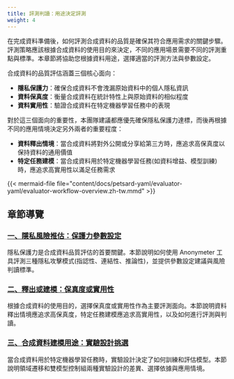 ```yaml
---
title: 評測判讀：用途決定評測
weight: 4
---
```


在完成資料準備後，如何評測合成資料的品質是確保其符合應用需求的關鍵步驟。評測策略應該根據合成資料的使用目的來決定，不同的應用場景需要不同的評測重點與標準。本章節將協助您根據資料用途，選擇適當的評測方法與參數設定。

合成資料的品質評估涵蓋三個核心面向：

- **隱私保護力**：確保合成資料不會洩漏原始資料中的個人隱私資訊
- **資料保真度**：衡量合成資料在統計特性上與原始資料的相似程度
- **資料實用性**：驗證合成資料在特定機器學習任務中的表現

對於這三個面向的重要性，本團隊建議都應優先確保隱私保護力達標，而後再根據不同的應用情境決定另外兩者的重要程度：

- **資料釋出情境**：當合成資料將對外公開或分享給第三方時，應追求高保真度以保持資料的通用價值
- **特定任務建模**：當合成資料用於特定機器學習任務(如資料增益、模型訓練)時，應追求高實用性以滿足任務需求

{{< mermaid-file file="content/docs/petsard-yaml/evaluator-yaml/evaluator-workflow-overview.zh-tw.mmd" >}}

## 章節導覽

### [一、隱私風險推估：保護力參數設定](privacy-risk-estimation)

隱私保護力是合成資料品質評估的首要關鍵。本節說明如何使用 Anonymeter 工具評測三種隱私攻擊模式(指認性、連結性、推論性)，並提供參數設定建議與風險判讀標準。

### [二、釋出或建模：保真度或實用性](fidelity-or-utility)

根據合成資料的使用目的，選擇保真度或實用性作為主要評測面向。本節說明資料釋出情境應追求高保真度，特定任務建模應追求高實用性，以及如何進行評測與判讀。

### [三、合成資料建模用途：實驗設計挑選](experiment-design-selection)

當合成資料用於特定機器學習任務時，實驗設計決定了如何訓練和評估模型。本節說明領域遷移和雙模型控制組兩種實驗設計的差異、選擇依據與應用情境。